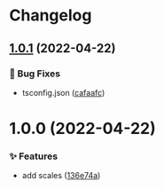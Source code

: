 # Changelog

## [1.0.1](https://github.com/canisminor1990/canisminor-colors/compare/v1.0.0...v1.0.1) (2022-04-22)


### 🐛 Bug Fixes

* tsconfig.json ([cafaafc](https://github.com/canisminor1990/canisminor-colors/commit/cafaafc))

# 1.0.0 (2022-04-22)


### ✨ Features

* add scales ([136e74a](https://github.com/canisminor1990/canisminor-colors/commit/136e74a))
